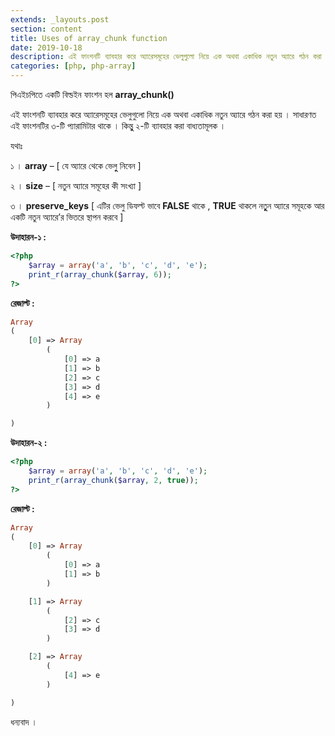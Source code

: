 ```yaml
---
extends: _layouts.post
section: content
title: Uses of array_chunk function
date: 2019-10-18
description: এই ফাংশনটি ব্যাবহার করে অ্যারেসমূহের ভেলুগুলো নিয়ে এক অথবা একাধিক নতুন অ্যারে গঠন করা হয় । সাধারণত এই ফাংশনটির ৩-টি প্যারামিটার থাকে । কিন্তুু ২-টি ব্যাবহার করা বাধ্যতামূলক ।
categories: [php, php-array]
---
```


পিএইচপিতে একটি বিল্ডইন ফাংশন হল **array_chunk()**

এই ফাংশনটি ব্যাবহার করে অ্যারেসমূহের ভেলুগুলো নিয়ে এক অথবা একাধিক নতুন অ্যারে গঠন করা হয় । সাধারণত এই ফাংশনটির ৩-টি প্যারামিটার থাকে । কিন্তুু ২-টি ব্যাবহার করা বাধ্যতামূলক ।

যথাঃ

১ । **array** – [ যে অ্যারে থেকে ভেলুু নিবেন ]

২ । **size** – [ নতুন অ্যারে সমূহের কী সংখ্যা ]

৩ । **preserve_keys** [ এটির ভেলু ডিফল্ট ভাবে **FALSE** থাকে , **TRUE** থাকলে নতুুুন অ্যারে সমূহকে আর একটি নতুন অ্যারে’র ভিতরে স্থাপন করবে ]

**উদাহারন-১ :**

```php
<?php
	$array = array('a', 'b', 'c', 'd', 'e');
	print_r(array_chunk($array, 6));
?>
```

**রেজাল্ট :**

```php
Array
(
    [0] => Array
        (
            [0] => a
            [1] => b
            [2] => c
            [3] => d
            [4] => e
        )

)
```

**উদাহারন-২ :**

```php
<?php
	$array = array('a', 'b', 'c', 'd', 'e');
	print_r(array_chunk($array, 2, true));
?>
```

**রেজাল্ট :**

```php
Array
(
    [0] => Array
        (
            [0] => a
            [1] => b
        )

    [1] => Array
        (
            [2] => c
            [3] => d
        )

    [2] => Array
        (
            [4] => e
        )

)
```

ধন্যবাদ ।
